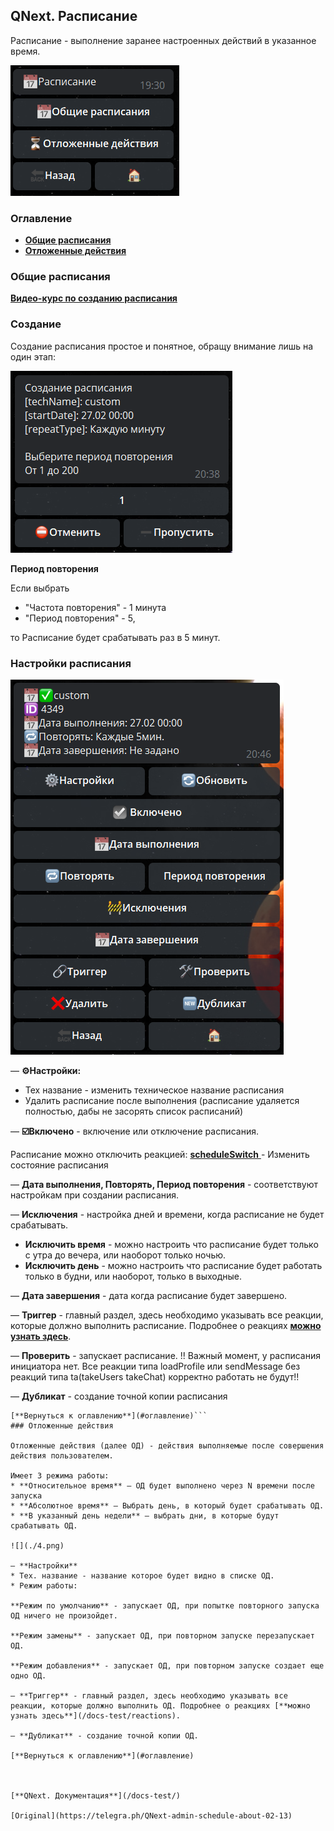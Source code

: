 ## QNext. Расписание

Расписание - выполнение заранее настроенных действий в указанное время.

![](./1.png)
### Оглавление
* [**Общие расписания**](#общие-расписания)
* [**Отложенные действия**](#отложенные-деиствия)


### Общие расписания

[**Видео-курс по созданию расписания**](https://t.me/QNextCases/122)
### Создание 

Создание расписания простое и понятное, обращу внимание лишь на один этап:


![](./2.png)

**Период повторения**

Если выбрать 
* "Частота повторения" - 1 минута
* "Период повторения" - 5, 

то Расписание будет срабатывать раз в 5 минут.


### Настройки расписания

![](./3.png)

— **⚙️Настройки:**
* Тех название - изменить техническое название расписания
* Удалить расписание после выполнения (расписание удаляется полностью, дабы не засорять список расписаний)

— **☑️Включено** - включение или отключение расписания.

Расписание можно отключить реакцией:
[**scheduleSwitch**  ](/docs-test/reactions/scheduleon)- Изменить состояние расписания

— **Дата выполнения, Повторять, Период повторения** - соответствуют настройкам при создании расписания.

— **Исключения** - настройка дней и времени, когда расписание не будет срабатывать.
* **Исключить время** - можно настроить что расписание будет только с утра до вечера, или наоборот только ночью.
* **Исключить день** - можно настроить что расписание будет работать только в будни, или наоборот, только в выходные.

— **Дата завершения** - дата когда расписание будет завершено.

— **Триггер** - главный раздел, здесь необходимо указывать все реакции, которые должно выполнить расписание. Подробнее о реакциях [**можно узнать здесь**](/docs-test/reactions).

— **Проверить** - запускает расписание. 
!! Важный момент, у расписания инициатора нет. Все реакции типа loadProfile или sendMessage без реакций типа ta(takeUsers takeChat) корректно работать не будут!!

— **Дубликат** - создание точной копии расписания
```plain
[**Вернуться к оглавлению**](#оглавление)```
### Отложенные действия

Отложенные действия (далее ОД) - действия выполняемые после совершения действия пользователем.

Имеет 3 режима работы:
* **Относительное время** — ОД будет выполнено через N времени после запуска
* **Абсолютное время** — Выбрать день, в который будет срабатывать ОД.
* **В указанный день недели** — выбрать дни, в которые будут срабатывать ОД.

![](./4.png)

— **Настройки**
* Тех. название - название которое будет видно в списке ОД.
* Режим работы:

**Режим по умолчанию** - запускает ОД, при попытке повторного запуска ОД ничего не произойдет.

**Режим замены** - запускает ОД, при повторном запуске перезапускает ОД.

**Режим добавления** - запускает ОД, при повторном запуске создает еще одно ОД.

— **Триггер** - главный раздел, здесь необходимо указывать все реакции, которые должно выполнить ОД. Подробнее о реакциях [**можно узнать здесь**](/docs-test/reactions).

— **Дубликат** - создание точной копии ОД.

[**Вернуться к оглавлению**](#оглавление)



[**QNext. Документация**](/docs-test/)
  
[Original](https://telegra.ph/QNext-admin-schedule-about-02-13)